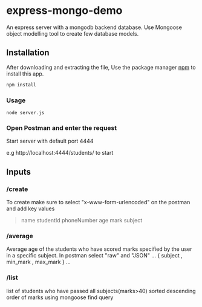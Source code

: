 # express-mongo-demo

An express server with a mongodb backend database. Use Mongoose object modelling tool to create few database models.

## Installation

After downloading and extracting the file,
Use the package manager [npm](https://www.npmjs.com/get-npm) to install this app.

```bash
npm install 
```

### Usage
```
node server.js
```
### Open Postman and enter the request

Start server with default port 4444

e.g http://localhost:4444/students/   to start

## Inputs

### /create
To create make sure to select "x-www-form-urlencoded" on the postman and add key values 
>name <string>
studentId <string>
phoneNumber <string>
age <number>
mark <number>
subject <string>

### /average
Average age of the students who have scored marks specified by the user in a specific subject.
In postman select "raw" and "JSON" 
...
  {
	subject <string>,
	min_mark <number>,
    max_mark <number>
 }
  ...
  
### /list
list of students who have passed all subjects(marks>40) sorted descending order of marks using mongoose find query